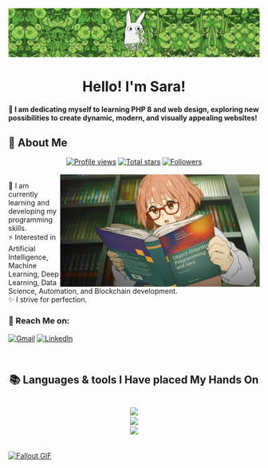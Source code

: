 <!--
<div align="center">
  <a href="#">
    <img 
      width="100%" 
      src="https://capsule-render.vercel.app/api?type=waving&color=FFA500&height=120&section=header&text=&fontSize=30&fontColor=000000&animation=twinkling"
    />
  </a>
  <br>
-->

<!--
<p align="center">
  <img 
    src="https://capsule-render.vercel.app/api?type=waving&color=FFD700&height=80&section=footer"
    width="100%" 
  />
</p>
-->

<!-- MasterHead -->
<div  style="display: flex; justify-content: center;">
  <a href="https://github.com/sarinhaS">
  <img src="totoro" alt="Fallout GIF" style="width:100%; height:auto;"/>
  </a>
</div>

<!--<h1 align="left">
<img width="100%" src="https://readme-typing-svg.herokuapp.com/?font=Righteous&size=40&center=true&vCenter=true&width=800&height=70&duration=4000&lines=Hello!+👋;+MASTERJUDAH+here+🔥+!;"  alt="Typing Animation" style="width:100%"/>-->

</h1>
<h1 align="center">Hello! I'm Sara! </h1>

<h4 align="left">🌟 I am dedicating myself to learning PHP 8 and web design, exploring new possibilities to create dynamic, modern, and visually appealing websites! </h4>

 <h2>💫 About Me</h2>

 <div align="center">
<a href="https://github.com/sarinhaS">
  <img width="150px" 
       src="https://komarev.com/ghpvc/?username=sarinhaS&label=Profile%20views&color=318CE7&style=for-the-badge" 
       alt="Profile views" /></a>
<a href="https://api.github-star-counter.workers.dev/user/sarinhaS">
  <img width="115px" 
       alt="Total stars" 
       title="Total stars on GitHub" 
       src="https://custom-icon-badges.herokuapp.com/badge/dynamic/json?logo=star&color=318CE7&labelColor=505050&label=Stars&style=for-the-badge&query=%24.stars&url=https://api.github-star-counter.workers.dev/user/sarinhaS" /></a>
<a href="https://www.linkedin.com/in/saralongo56/">
  <img width="147px" 
       alt="Followers" 
       title="Follow me on GitHub" 
       src="https://custom-icon-badges.herokuapp.com/github/followers/sarinhaS?color=318CE7&labelColor=505050&style=for-the-badge&logo=person-add&label=Followers&logoColor=white" /></a>
 </div>

 <br/>


    
<!--👀VIEWS / 🌐WEBSITE: https://github.com/antonkomarev/github-profile-views-counter -->
<img align="right" alt="coding-gif" width="400" src="animegirl">


<!--<p align="left"> <a href="https://twitter.com/" target="blank"><img src="https://img.shields.io/twitter/follow/?logo=twitter&style=for-the-badge" alt="" /></a> </p>
<div align="left">-->
  🌱 I am currently learning and developing my programming skills.</br>
  ⚡ Interested in Artificial Intelligence, Machine Learning, Deep Learning, Data Science, Automation, and Blockchain development.</br>
  ✨ I strive for perfection.</h4> 
  <h3>🌟 Reach Me on:</h3>

  

  <a href="mailto:sahlongo56@gmail.com"><img src="https://img.shields.io/badge/Gmail-333333?style=for-the-badge&logo=gmail&logoColor=red" alt="Gmail" /></a> 
  <a href="https://www.linkedin.com/in/saralongo56 " target="_blank"><img src="https://img.shields.io/badge/LinkedIn-0077B5?style=for-the-badge&logo=linkedin&logoColor=white" alt="LinkedIn" /></a> 
  


  
 
</div></h4>

</div>
<br/>


<h2 align="center">📚 Languages & tools I Have placed My Hands On </h2>

<br/>

<div align="center">
  <img src="https://skillicons.dev/icons?i=nodejs,mongodb,gitlab,raspberrypi,arduino" /><br>
    <img src="https://skillicons.dev/icons?i=html,css,vscode,github,git,notion,figma," /><br>
    <img src="https://skillicons.dev/icons?i=javascript,mysql,bootstrap" /><br>
</div>

<br/>




<!--<h1 align="center">
    <img src="https://readme-typing-svg.herokuapp.com/?font=Righteous&size=35&center=true&vCenter=true&width=800&height=70&duration=4000&lines=Thank+You!+👍;+for+your+visit+📱+!;" />
</h1>-->

<a href="https://github.com/JoshuaThadi/Wall-E-Desk/blob/main/green.gif"><img src="https://github.com/JoshuaThadi/Wall-E-Desk/blob/main/Pixel-Art-2/green.gif" alt="Fallout GIF" style="width:auto; height:auto"/></a>

<img src="https://www.animatedimages.org/data/media/562/animated-line-image-0184.gif" width="1920" height=0.4/>
